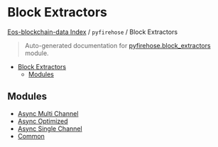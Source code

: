 # Block Extractors

[Eos-blockchain-data Index](../../README.md#eos-blockchain-data-index) /
`pyfirehose` /
Block Extractors

> Auto-generated documentation for [pyfirehose.block_extractors](https://github.com/Krow10/eos-blockchain-data/blob/main/pyfirehose/block_extractors/__init__.py) module.

- [Block Extractors](#block-extractors)
  - [Modules](#modules)

## Modules

- [Async Multi Channel](./async_multi_channel.md)
- [Async Optimized](./async_optimized.md)
- [Async Single Channel](./async_single_channel.md)
- [Common](./common.md)
